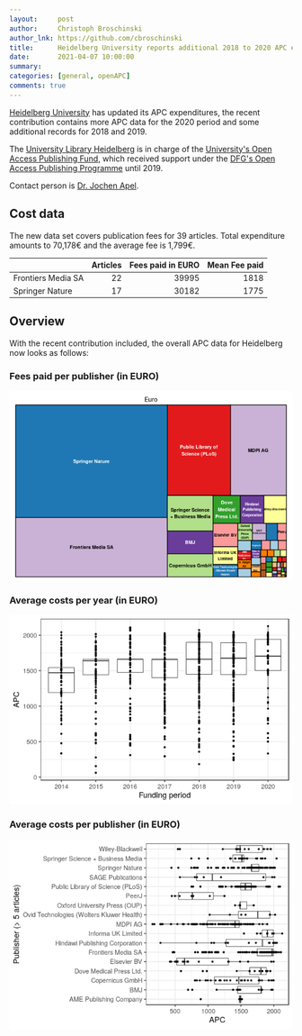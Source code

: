 ```yaml
---
layout:     post
author:     Christoph Broschinski
author_lnk: https://github.com/cbroschinski
title:      Heidelberg University reports additional 2018 to 2020 APC expenditures
date:       2021-04-07 10:00:00
summary:    
categories: [general, openAPC]
comments: true
---
```




[Heidelberg University](https://www.uni-heidelberg.de) has updated its APC expenditures, the recent contribution contains more APC data for the 2020 period and some additional records for 2018 and 2019.

The [University Library Heidelberg](http://www.ub.uni-heidelberg.de/Englisch/Welcome.html) is in charge of the [University's Open Access Publishing Fund](http://www.ub.uni-heidelberg.de/Englisch/service/openaccess/publikationsfonds.html), which received support under the [DFG's Open Access Publishing Programme](https://www.dfg.de/en/research_funding/programmes/infrastructure/lis/open_access/infrastructure_funding/index.html#4) until 2019.

Contact person is [Dr. Jochen Apel](mailto:apel@ub.uni-heidelberg.de).

## Cost data



The new data set covers publication fees for 39 articles. Total expenditure amounts to 70,178€ and the average fee is 1,799€.


|                   | Articles| Fees paid in EURO| Mean Fee paid|
|:------------------|--------:|-----------------:|-------------:|
|Frontiers Media SA |       22|             39995|          1818|
|Springer Nature    |       17|             30182|          1775|

## Overview

With the recent contribution included, the overall APC data for Heidelberg now looks as follows:

### Fees paid per publisher (in EURO)

![plot of chunk tree_heidelberg_2021_04_07_full](/figure/tree_heidelberg_2021_04_07_full-1.png)

###  Average costs per year (in EURO)

![plot of chunk box_heidelberg_2021_04_07_year_full](/figure/box_heidelberg_2021_04_07_year_full-1.png)

###  Average costs per publisher (in EURO)

![plot of chunk box_heidelberg_2021_04_07_publisher_full](/figure/box_heidelberg_2021_04_07_publisher_full-1.png)
